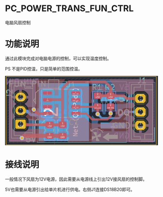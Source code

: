 # PC_POWER_TRANS_FUN_CTRL
电脑风扇控制

# 功能说明

通过此模块完成对电脑电源的控制，可以实现温度控制。

PS 不是PID控温，只是简单的范围控温。

![image-20221212215628550](hardware/Snipaste_2022-12-11_22-47-33.jpg)

# 接线说明

一般情况下风扇为12V电源，因此需要从电源线上引出12V接风扇的控制脚。

5V也需要从电源引出给单片机进行供电。右侧J1连接DS18B20即可。
